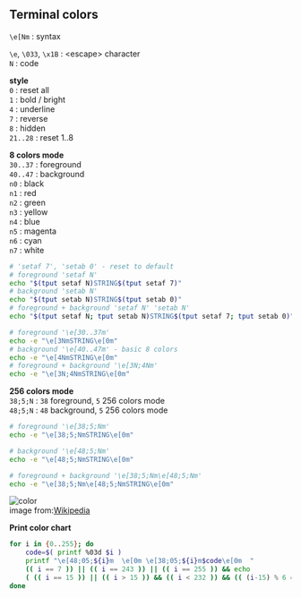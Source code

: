 Terminal colors
---

`\e[Nm` : syntax  

`\e`, `\033`, `\x1B` : \<escape\> character   
`N` :  code  

**style**  
`0` : reset all  
`1` : bold / bright    
`4` : underline    
`7` : reverse  
`8` : hidden  
`21..28` : reset 1..8  

**8 colors mode**  
`30..37` : foreground  
`40..47` : background  
`n0` : black  
`n1` : red  
`n2` : green  
`n3` : yellow  
`n4` : blue  
`n5` : magenta  
`n6` : cyan  
`n7` : white  
```sh
# 'setaf 7', 'setab 0' - reset to default
# foreground 'setaf N'
echo "$(tput setaf N)STRING$(tput setaf 7)"
# background 'setab N'
echo "$(tput setab N)STRING$(tput setab 0)"
# foreground + background 'setaf N' 'setab N'
echo "$(tput setaf N; tput setab N)STRING$(tput setaf 7; tput setab 0)"

# foreground '\e[30..37m'
echo -e "\e[3NmSTRING\e[0m"
# background '\e[40..47m' - basic 8 colors
echo -e "\e[4NmSTRING\e[0m"
# foreground + background '\e[3N;4Nm'
echo -e "\e[3N;4NmSTRING\e[0m"
``` 

**256 colors mode**  
`38;5;N` : `38` foreground, `5` 256 colors mode  
`48;5;N` : `48` background, `5` 256 colors mode  
```sh
# foreground '\e[38;5;Nm'
echo -e "\e[38;5;NmSTRING\e[0m"

# background '\e[48;5;Nm'
echo -e "\e[48;5;NmSTRING\e[0m"

# foreground + background '\e[38;5;Nm\e[48;5;Nm'
echo -e "\e[38;5;Nm\e[48;5;NmSTRING\e[0m"
```
![color](https://github.com/rern/bash_tips/blob/master/color_chart.png)  
image from:[Wikipedia](https://en.wikipedia.org/wiki/ANSI_escape_code#Colors)

**Print color chart**
```sh
for i in {0..255}; do
	code=$( printf %03d $i )
	printf "\e[48;05;${i}m  \e[0m \e[38;05;${i}m$code\e[0m  "
	(( i == 7 )) || (( i == 243 )) || (( i == 255 )) && echo
	( (( i == 15 )) || (( i > 15 )) && (( i < 232 )) && (( (i-15) % 6 == 0 )) ) && echo
done
```
